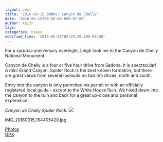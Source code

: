 ```yaml
---
layout: post
title: '2016-03-15 BONUS: Canyon de Chelly'
date: '2016-03-15T09:50:00.000-07:00'
author: Keith
tags: 
categories: hikes
modified_time: '2016-05-01T09:59:29.595-07:00'
---
```


For a *surprise* anniversary overnight, Leigh took me to the Canyon de
Chelly National Monument.

Canyon de Chelly is a four or five hour drive from Sedona. It is
spectacular! A mini Grand Canyon. Spider Rock is the best known
formation, but there are great views from several lookouts on two rim
drives, north and south.

Entry into the canyon is only permitted via permit or with an officially
registered local guide - except to the White House Ruin. We hiked down
into the canyon to the ruin and back for a great up-close and personal
experience.

*Canyon de Chelly Spider Rock:*
[![](
https://lh3.googleusercontent.com/pw/ACtC-3dgPtW2-WTlOxj5jQmwpVWWuttNke-I-xjUc9DQ18hEkGqRaI9fnKUFLR40tcxCO6buFApblN0UBu2SvK_qOjspVsssNAE74AV_FhCwgKTJL6yxMyFB8US2KfQEzKVOLJgL_oV0KshVo-IApaeceZTW8g=w800-no-tmp.jpg
)](
https://lh3.googleusercontent.com/pw/ACtC-3dgPtW2-WTlOxj5jQmwpVWWuttNke-I-xjUc9DQ18hEkGqRaI9fnKUFLR40tcxCO6buFApblN0UBu2SvK_qOjspVsssNAE74AV_FhCwgKTJL6yxMyFB8US2KfQEzKVOLJgL_oV0KshVo-IApaeceZTW8g=w0-no-tmp.jpg
)

IMG_20160315_154405420.jpg

[Photos](https://goo.gl/photos/eGZAVUgq32VtQn8q7)  
[GPX](https://drive.google.com/file/d/0B05YxhE9Av-PX2hkOGxCRVllUjA/view?usp=sharing)  
  
